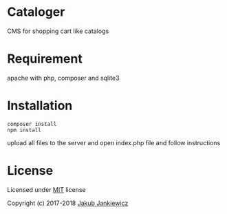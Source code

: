 # Cataloger

CMS for shopping cart like catalogs

# Requirement

apache with php, composer and sqlite3


# Installation

```
composer install
npm install
```

upload all files to the server and open index.php file and follow instructions


# License

Licensed under [MIT](http://opensource.org/licenses/MIT) license

Copyright (c) 2017-2018 [Jakub Jankiewicz](http://jcubic.pl/me)

